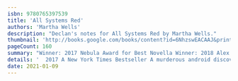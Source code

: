 ```yaml
---
isbn: 9780765397539
title: 'All Systems Red'
authors: 'Martha Wells'
description: "Declan's notes for All Systems Red by Martha Wells."
thumbnail: 'http://books.google.com/books/content?id=6NhzswEACAAJ&printsec=frontcover&img=1&zoom=5&source=gbs_api'
pageCount: 160
summary: "Winner: 2017 Nebula Award for Best Novella Winner: 2018 Alex Award Finalist: 2017 Hugo Award for Best Novella One of the Verge's Best Books of"
details: '  2017 A New York Times Bestseller A murderous android discovers itself in All Systems Red, a tense science fiction adventure by Martha Wells that interrogates the roots of consciousness through Artificial Intelligence. "As a heartless killing machine, I was a complete failure." In a corporate-dominated spacefaring future, planetary missions must be approved and supplied by the Company. Exploratory teams are accompanied by Company-supplied security androids, for their own safety. But in a society where contracts are awarded to the lowest bidder, safety isn’t a primary concern. On a distant planet, a team of scientists are conducting surface tests, shadowed by their Company-supplied ‘droid — a self-aware SecUnit that has hacked its own governor module, and refers to itself (though never out loud) as “Murderbot.” Scornful of humans, all it really wants is to be left alone long enough to figure out who it is. But when a neighboring mission goes dark, it''s up to the scientists and their Murderbot to get to the truth.'
date: 2021-01-09
---
```

